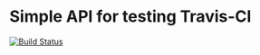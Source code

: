 #   Simple API for testing Travis-CI

[![Build Status](https://travis-ci.com/marekpolom/devops-lab03.svg?branch=master)](https://travis-ci.com/marekpolom/devops-lab03)